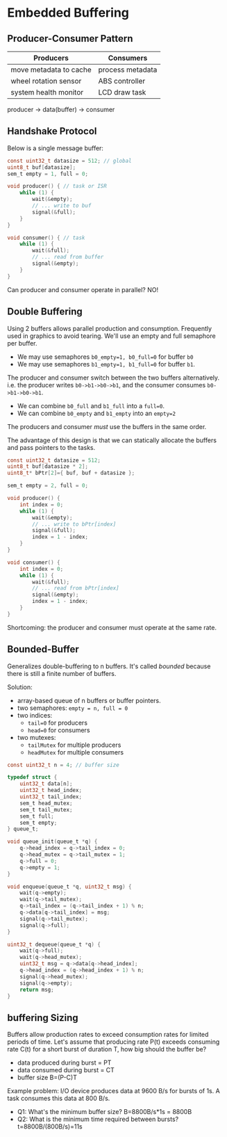 # Embedded Buffering

## Producer-Consumer Pattern

| **Producers**          | **Consumers**    |
| ---------------------- | ---------------- |
| move metadata to cache | process metadata |
| wheel rotation sensor  | ABS controller   |
| system health monitor  | LCD draw task    |

producer -> data(buffer) -> consumer

## Handshake Protocol

Below is a single message buffer:

```c
const uint32_t datasize = 512; // global
uint8_t buf[datasize];
sem_t empty = 1, full = 0;

void producer() { // task or ISR
    while (1) {
        wait(&empty);
        // ... write to buf
        signal(&full);
    }
}

void consumer() { // task
    while (1) {
        wait(&full);
        // ... read from buffer
        signal(&empty);
    }
}
```

Can producer and consumer operate in parallel? NO!

## Double Buffering

Using 2 buffers allows parallel production and consumption.
Frequently used in graphics to avoid tearing.
We'll use an empty and full semaphore per buffer.

- We may use semaphores `b0_empty=1, b0_full=0` for buffer `b0`
- We may use semaphores `b1_empty=1, b1_full=0` for buffer `b1`.

The producer and consumer switch between the two buffers alternatively. i.e. the producer writes `b0->b1->b0->b1`, and the consumer consumes `b0->b1->b0->b1`.

- We can combine `b0_full` and `b1_full` into a `full=0`.
- We can combine `b0_empty` and `b1_empty` into an `empty=2`

The producers and consumer _must_ use the buffers in the same order.

The advantage of this design is that we can statically allocate the buffers and pass pointers to the tasks.

```c
const uint32_t datasize = 512;
uint8_t buf[datasize * 2];
uint8_t* bPtr[2]={ buf, buf + datasize };

sem_t empty = 2, full = 0;

void producer() {
    int index = 0;
    while (1) {
        wait(&empty);
        // ... write to bPtr[index]
        signal(&full);
        index = 1 - index;
    }
}

void consumer() {
    int index = 0;
    while (1) {
        wait(&full);
        // ... read from bPtr[index]
        signal(&empty);
        index = 1 - index;
    }
}
```

Shortcoming: the producer and consumer must operate at the same rate.

## Bounded-Buffer

Generalizes double-buffering to n buffers.
It's called _bounded_ because there is still a finite number of buffers.

Solution:

- array-based queue of n buffers or buffer pointers.
- two semaphores: `empty = n, full = 0`
- two indices:
  - `tail=0` for producers
  - `head=0` for consumers
- two mutexes:
  - `tailMutex` for multiple producers
  - `headMutex` for multiple consumers

```c
const uint32_t n = 4; // buffer size

typedef struct {
    uint32_t data[n];
    uint32_t head_index;
    uint32_t tail_index;
    sem_t head_mutex;
    sem_t tail_mutex;
    sem_t full;
    sem_t empty;
} queue_t;

void queue_init(queue_t *q) {
    q->head_index = q->tail_index = 0;
    q->head_mutex = q->tail_mutex = 1;
    q->full = 0;
    q->empty = 1;
}

void enqueue(queue_t *q, uint32_t msg) {
    wait(q->empty);
    wait(q->tail_mutex);
    q->tail_index = (q->tail_index + 1) % n;
    q->data[q->tail_index] = msg;
    signal(q->tail_mutex);
    signal(q->full);
}

uint32_t dequeue(queue_t *q) {
    wait(q->full);
    wait(q->head_mutex);
    uint32_t msg = q->data[q->head_index];
    q->head_index = (q->head_index + 1) % n;
    signal(q->head_mutex);
    signal(q->empty);
    return msg;
}
```

## buffering Sizing

Buffers allow production rates to exceed consumption rates for limited periods of time.
Let's assume that producing rate P(t) exceeds consuming rate C(t) for a short burst of duration T, how big should the buffer be?

- data produced during burst = PT
- data consumed during burst = CT
- buffer size B=(P-C)T

Example problem: I/O device produces data at 9600 B/s for bursts of 1s.
A task consumes this data at 800 B/s.

- Q1: What's the minimum buffer size? B=8800B/s*1s = 8800B
- Q2: What is the minimum time required between bursts? t=8800B/(800B/s)=11s
